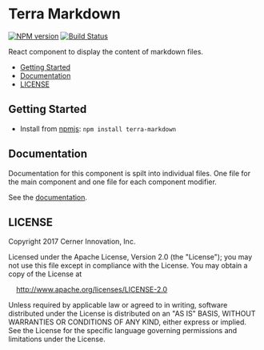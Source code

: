# Terra Markdown


[![NPM version](http://img.shields.io/npm/v/terra-markdown.svg)](https://www.npmjs.org/package/terra-markdown)
[![Build Status](https://travis-ci.org/cerner/terra-ui.svg?branch=master)](https://travis-ci.org/cerner/terra-ui)

React component to display the content of markdown files.

- [Getting Started](#getting-started)
- [Documentation](#documentation)
- [LICENSE](#license)

## Getting Started

- Install from [npmjs](https://www.npmjs.com): `npm install terra-markdown`

## Documentation

Documentation for this component is spilt into individual files.
One file for the main component and one file for each component modifier.

See the [documentation](docs/).

## LICENSE

Copyright 2017 Cerner Innovation, Inc.

Licensed under the Apache License, Version 2.0 (the "License"); you may not use this file except in compliance with the License. You may obtain a copy of the License at

&nbsp;&nbsp;&nbsp;&nbsp;http://www.apache.org/licenses/LICENSE-2.0

Unless required by applicable law or agreed to in writing, software distributed under the License is distributed on an "AS IS" BASIS, WITHOUT WARRANTIES OR CONDITIONS OF ANY KIND, either express or implied. See the License for the specific language governing permissions and limitations under the License.
